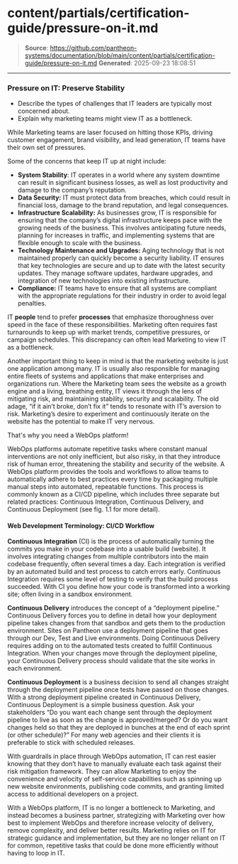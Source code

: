 # content/partials/certification-guide/pressure-on-it.md

> **Source**: https://github.com/pantheon-systems/documentation/blob/main/content/partials/certification-guide/pressure-on-it.md
> **Generated**: 2025-09-23 18:08:51

---

### Pressure on IT: Preserve Stability

<Alert title="By the end of this section, you should be able to:" type="info" >

* Describe the types of challenges that IT leaders are typically most concerned about.
* Explain why marketing teams might view IT as a bottleneck.

</Alert>

While Marketing teams are laser focused on hitting those KPIs, driving customer engagement, brand visibility, and lead generation, IT teams have their own set of pressures. 

Some of the concerns that keep IT up at night include:

* **System Stability**: IT operates in a world where any system downtime can result in significant business losses, as well as lost productivity and damage to the company’s reputation.
* **Data Security:** IT must protect data from breaches, which could result in financial loss, damage to the brand reputation, and legal consequences.
* **Infrastructure Scalability:** As businesses grow, IT is responsible for ensuring that the company’s digital infrastructure keeps pace with the growing needs of the business. This involves anticipating future needs, planning for increases in traffic, and implementing systems that are flexible enough to scale with the business.
* **Technology Maintenance and Upgrades:** Aging technology that is not maintained properly can quickly become a security liability. IT ensures that key technologies are secure and up to date with the latest security updates. They manage software updates, hardware upgrades, and integration of new technologies into existing infrastructure.
* **Compliance:** IT teams have to ensure that all systems are compliant with the appropriate regulations for their industry in order to avoid legal penalties.  

IT **people** tend to prefer **processes** that emphasize thoroughness over speed in the face of these responsibilities. Marketing often requires fast turnarounds to keep up with market trends, competitive pressures, or campaign schedules. This discrepancy can often lead Marketing to view IT as a bottleneck.

Another important thing to keep in mind is that the marketing website is just one application among many. IT is usually also responsible for managing entire fleets of systems and applications that make enterprises and organizations run. Where the Marketing team sees the website as a growth engine and a living, breathing entity, IT views it through the lens of mitigating risk, and maintaining stability, security and scalability. The old adage, “if it ain’t broke, don’t fix it” tends to resonate with IT’s aversion to risk. Marketing’s desire to experiment and continuously iterate on the website has the potential to make IT very nervous.

That's why you need a WebOps platform!

WebOps platforms automate repetitive tasks where constant manual interventions are not only inefficient, but also risky, in that they introduce risk of human error, threatening the stability and security of the website. A WebOps platform provides the tools and workflows to allow teams to automatically adhere to best practices every time by packaging multiple manual steps into automated, repeatable functions. This process is commonly known as a CI/CD pipeline, which includes three separate but related practices: Continuous Integration, Continuous Delivery, and Continuous Deployment (see fig. 1.1 for more detail).  

#### Web Development Terminology: CI/CD Workflow

**Continuous Integration** (CI) is the process of automatically turning the commits you make in your codebase into a usable build (website). It involves integrating changes from multiple contributors into the main codebase frequently, often several times a day. Each integration is verified by an automated build and test process to catch errors early. Continuous Integration requires some level of testing to verify that the build process succeeded. With CI you define how your code is transformed into a working site; often living in a sandbox environment.

**Continuous Delivery** introduces the concept of a “deployment pipeline.” Continuous Delivery forces you to define in detail how your deployment pipeline takes changes from that sandbox and gets them to the production environment. Sites on Pantheon use a deployment pipeline that goes through our Dev, Test and Live environments. Doing Continuous Delivery requires adding on to the automated tests created to fulfill Continuous Integration. When your changes move through the deployment pipeline, your Continuous Delivery process should validate that the site works in each environment.

**Continuous Deployment** is a business decision to send all changes straight through the deployment pipeline once tests have passed on those changes. With a strong deployment pipeline created in Continuous Delivery, Continuous Deployment is a simple business question. Ask your stakeholders “Do you want each change sent through the deployment pipeline to live as soon as the change is approved/merged? Or do you want changes held so that they are deployed in bunches at the end of each sprint (or other schedule)?” For many web agencies and their clients it is preferable to stick with scheduled releases.

With guardrails in place through WebOps automation, IT can rest easier knowing that they don’t have to manually evaluate each task against their risk mitigation framework. They can allow Marketing to enjoy the convenience and velocity of self-service capabilities such as spinning up new website environments, publishing code commits, and granting limited access to additional developers on a project.

With a WebOps platform, IT is no longer a bottleneck to Marketing, and instead becomes a business partner, strategizing with Marketing over how best to implement WebOps and therefore increase velocity of delivery, remove complexity, and deliver better results. Marketing relies on IT for strategic guidance and implementation, but they are no longer reliant on IT for common, repetitive tasks that could be done more efficiently without having to loop in IT. 